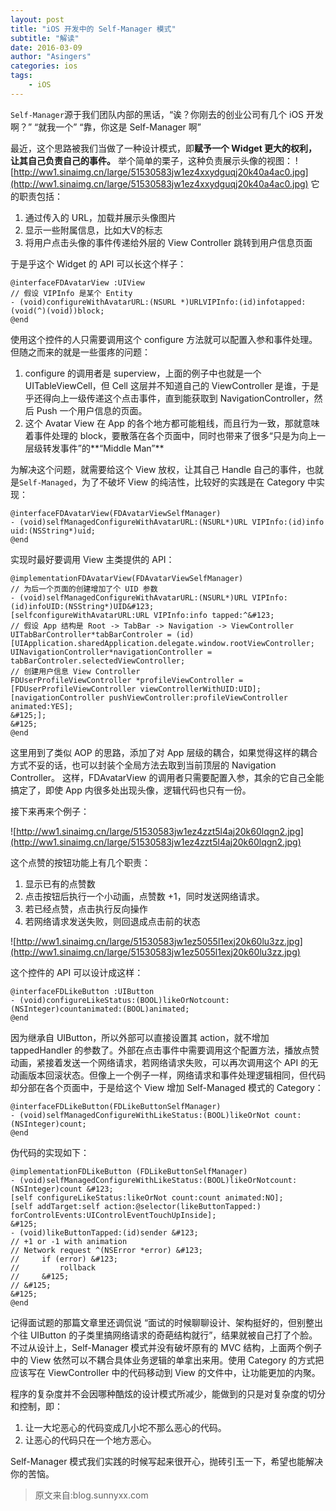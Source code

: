 ```yaml
---
layout: post
title: "iOS 开发中的 Self-Manager 模式"
subtitle: "解读"
date: 2016-03-09
author: "Asingers"
categories: ios
tags:
    - iOS
---
```


`Self-Manager`源于我们团队内部的黑话，“诶？你刚去的创业公司有几个 iOS 开发啊？” “就我一个” “靠，你这是 Self-Manager 啊”

最近，这个思路被我们当做了一种设计模式，即**赋予一个 Widget 更大的权利，让其自己负责自己的事件。**
举个简单的栗子，这种负责展示头像的视图：
![http://ww1.sinaimg.cn/large/51530583jw1ez4xxydguqj20k40a4ac0.jpg](http://ww1.sinaimg.cn/large/51530583jw1ez4xxydguqj20k40a4ac0.jpg)
它的职责包括：

1. 通过传入的 URL，加载并展示头像图片
2. 显示一些附属信息，比如大V的标志
3. 将用户点击头像的事件传递给外层的 View Controller 跳转到用户信息页面


于是乎这个 Widget 的 API 可以长这个样子：

    @interfaceFDAvatarView :UIView
    // 假设 VIPInfo 是某个 Entity
    - (void)configureWithAvatarURL:(NSURL *)URLVIPInfo:(id)infotapped:(void(^)(void))block;
    @end

使用这个控件的人只需要调用这个 configure 方法就可以配置入参和事件处理。但随之而来的就是一些蛋疼的问题：

1. configure 的调用者是 superview，上面的例子中也就是一个 UITableViewCell，但 Cell 这层并不知道自己的 ViewController 是谁，于是乎还得向上一级传递这个点击事件，直到能获取到 NavigationController，然后 Push 一个用户信息的页面。
2. 这个 Avatar View 在 App 的各个地方都可能粗线，而且行为一致，那就意味着事件处理的 block，要散落在各个页面中，同时也带来了很多“只是为向上一层级转发事件”的**“Middle Man”**


为解决这个问题，就需要给这个 View 放权，让其自己 Handle 自己的事件，也就是`Self-Managed`，为了不破坏 View 的纯洁性，比较好的实践是在 Category 中实现：

    @interfaceFDAvatarView(FDAvatarViewSelfManager)
    - (void)selfManagedConfigureWithAvatarURL:(NSURL*)URL VIPInfo:(id)info uid:(NSString*)uid;
    @end

实现时最好要调用 View 主类提供的 API：

    @implementationFDAvatarView(FDAvatarViewSelfManager)
    // 为后一个页面的创建增加了个 UID 参数
    - (void)selfManagedConfigureWithAvatarURL:(NSURL*)URL VIPInfo:(id)infoUID:(NSString*)UID&#123;
    [selfconfigureWithAvatarURL:URL VIPInfo:info tapped:^&#123;
    // 假设 App 结构是 Root -> TabBar -> Navigation -> ViewController
    UITabBarController*tabBarControler = (id)[UIApplication.sharedApplication.delegate.window.rootViewController;
    UINavigationController*navigationController = tabBarControler.selectedViewController;
    // 创建用户信息 View Controller
    FDUserProfileViewController *profileViewController = [FDUserProfileViewController viewControllerWithUID:UID];
    [navigationController pushViewController:profileViewController animated:YES];
    &#125;];
    &#125;
    @end
    


这里用到了类似 AOP 的思路，添加了对 App 层级的耦合，如果觉得这样的耦合方式不妥的话，也可以封装个全局方法去取到当前顶层的 Navigation Controller。
这样，FDAvatarView 的调用者只需要配置入参，其余的它自己全能搞定了，即使 App 内很多处出现头像，逻辑代码也只有一份。

接下来再来个例子：

![http://ww1.sinaimg.cn/large/51530583jw1ez4zzt5l4aj20k60lqgn2.jpg](http://ww1.sinaimg.cn/large/51530583jw1ez4zzt5l4aj20k60lqgn2.jpg)

这个点赞的按钮功能上有几个职责：

1. 显示已有的点赞数
2. 点击按钮后执行一个小动画，点赞数 +1，同时发送网络请求。
3. 若已经点赞，点击执行反向操作
4. 若网络请求发送失败，则回退成点击前的状态


![http://ww1.sinaimg.cn/large/51530583jw1ez5055l1exj20k60lu3zz.jpg](http://ww1.sinaimg.cn/large/51530583jw1ez5055l1exj20k60lu3zz.jpg)

这个控件的 API 可以设计成这样：

    @interfaceFDLikeButton :UIButton
    - (void)configureLikeStatus:(BOOL)likeOrNotcount:(NSInteger)countanimated:(BOOL)animated;
    @end

因为继承自 UIButton，所以外部可以直接设置其 action，就不增加 tappedHandler 的参数了。外部在点击事件中需要调用这个配置方法，播放点赞动画，紧接着发送一个网络请求，若网络请求失败，可以再次调用这个 API 的无动画版本回滚状态。但像上一个例子一样，网络请求和事件处理逻辑相同，但代码却分部在各个页面中，于是给这个 View 增加 Self-Managed 模式的 Category：

    @interfaceFDLikeButton(FDLikeButtonSelfManager)
    - (void)selfManagedConfigureWithLikeStatus:(BOOL)likeOrNot count:(NSInteger)count;
    @end

伪代码的实现如下：

    @implementationFDLikeButton (FDLikeButtonSelfManager)
    - (void)selfManagedConfigureWithLikeStatus:(BOOL)likeOrNotcount:(NSInteger)count &#123;
    [self configureLikeStatus:likeOrNot count:count animated:NO];
    [self addTarget:self action:@selector(likeButtonTapped:) forControlEvents:UIControlEventTouchUpInside];
    &#125;
    - (void)likeButtonTapped:(id)sender &#123;
    // +1 or -1 with animation
    // Network request ^(NSError *error) &#123;
    //     if (error) &#123;
    //         rollback
    //     &#125;
    // &#125;
    &#125;
    @end
    


记得面试题的那篇文章里还调侃说 “面试的时候聊聊设计、架构挺好的，但别整出个往 UIButton 的子类里搞网络请求的奇葩结构就行”，结果就被自己打了个脸。不过从设计上，Self-Manager 模式并没有破坏原有的 MVC 结构，上面两个例子中的 View 依然可以不耦合具体业务逻辑的单拿出来用。使用 Category 的方式把应该写在 ViewController 中的代码移动到 View 的文件中，让功能更加的内聚。

程序的复杂度并不会因哪种酷炫的设计模式所减少，能做到的只是对复杂度的切分和控制，即：

1. 让一大坨恶心的代码变成几小坨不那么恶心的代码。
2. 让恶心的代码只在一个地方恶心。


Self-Manager 模式我们实践的时候写起来很开心，抛砖引玉一下，希望也能解决你的苦恼。
> 原文来自:blog.sunnyxx.com  
> 
